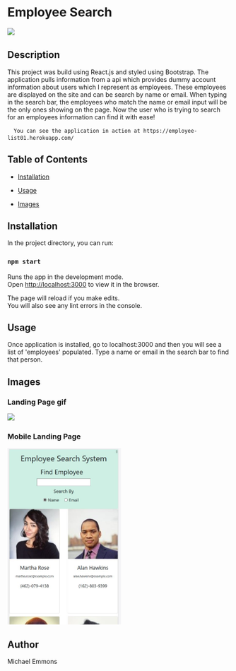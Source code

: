 # Employee Search

  ![](https://img.shields.io/github/languages/top/memmo01/employee-search)
  
  ## Description
  
  This project was build using React.js and styled using Bootstrap. The application pulls information from a api which provides dummy account information about users which I represent as employees. These employees are displayed on the site and can be search by name or email. When typing in the search bar, the employees who match the name or email input will be the only ones showing on the page. Now the user who is trying to search for an employees information can find it with ease!
  
  
      You can see the application in action at https://employee-list01.herokuapp.com/
  
  ## Table of Contents

  * [Installation](#installation)

  * [Usage](#usage)

  * [Images](#images)

  
  
  

  ## Installation

  In the project directory, you can run:

  ### `npm start`

  Runs the app in the development mode.<br />
  Open [http://localhost:3000](http://localhost:3000) to view it in the   browser.

  The page will reload if you make edits.<br />
  You will also see any lint errors in the console.

  ## Usage

  Once application is installed, go to localhost:3000 and then you will see a list of 'employees' populated. Type a name or email in the search bar to find that person.
  
  ## Images
  ### Landing Page gif
  ![](./application-images/employee-search.gif)
  ### Mobile Landing Page
  <img src="https://github.com/memmo01/employee-search/blob/master/application-images/mobile_landing.JPG" height="400">
  
  ## Author
  
  Michael Emmons
  
  
